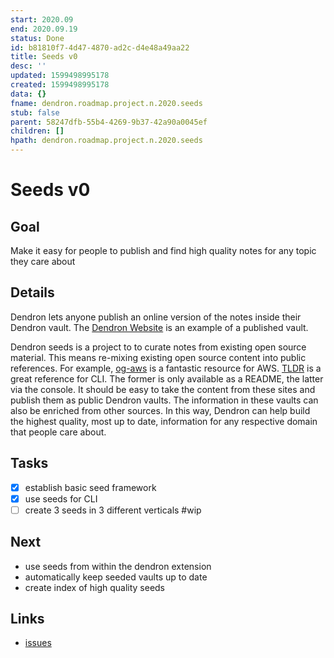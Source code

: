 ```yaml
---
start: 2020.09
end: 2020.09.19
status: Done
id: b81810f7-4d47-4870-ad2c-d4e48a49aa22
title: Seeds v0
desc: ''
updated: 1599498995178
created: 1599498995178
data: {}
fname: dendron.roadmap.project.n.2020.seeds
stub: false
parent: 58247dfb-55b4-4269-9b37-42a90a0045ef
children: []
hpath: dendron.roadmap.project.n.2020.seeds
---
```

# Seeds v0

## Goal

Make it easy for people to publish and find high quality notes for any topic they care about

## Details

Dendron lets anyone publish an online version of the notes inside their Dendron vault. The [Dendron Website](https://dendron.so/) is an example of a published vault. 

Dendron seeds is a project to to curate notes from existing open source material. This means re-mixing existing open source content into public references. For example, [og-aws](https://github.com/open-guides/og-aws) is a fantastic resource for AWS. [TLDR](https://github.com/tldr-pages/tldr) is a great reference for CLI. The former is only available as a README, the latter via the console. It should be easy to take the content from these sites and publish them as public Dendron vaults. The information in these vaults can also be enriched from other sources. In this way, Dendron can help build the highest quality, most up to date, information for any respective domain that people care about.

## Tasks

- [x] establish basic seed framework
- [x] use seeds for CLI
- [ ] create 3 seeds in 3 different verticals  #wip

## Next

- use seeds from within the dendron extension
- automatically keep seeded vaults up to date
- create index of high quality seeds

## Links

- [issues](https://github.com/dendronhq/dendron/labels/pro.seeds-v0)
